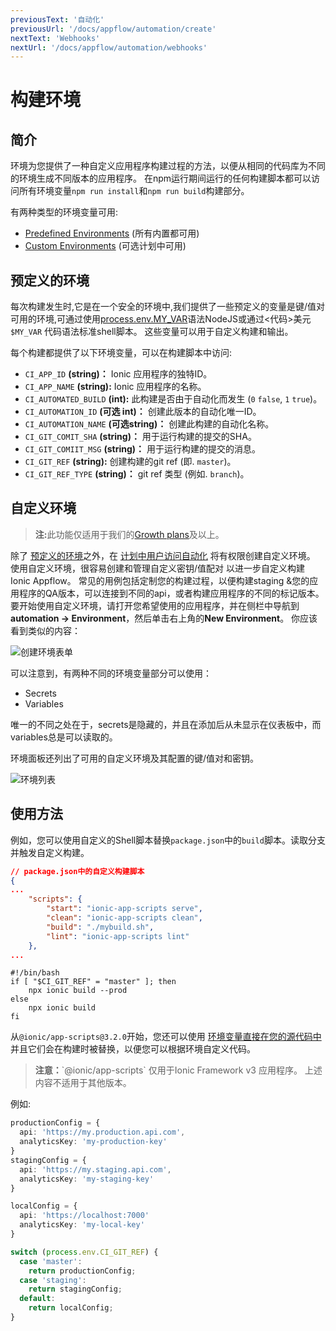 ```yaml
---
previousText: '自动化'
previousUrl: '/docs/appflow/automation/create'
nextText: 'Webhooks'
nextUrl: '/docs/appflow/automation/webhooks'
---
```


# 构建环境

## 简介

环境为您提供了一种自定义应用程序构建过程的方法，以便从相同的代码库为不同的环境生成不同版本的应用程序。 在npm运行期间运行的任何构建脚本都可以访问所有环境变量`npm run install`和`npm run build`构建部分。

有两种类型的环境变量可用:

* [Predefined Environments](#predefined-environments) (所有内置都可用)
* [Custom Environments](#custom-environments) (可选计划中可用)

## 预定义的环境

每次构建发生时,它是在一个安全的环境中,我们提供了一些预定义的变量是键/值对可用的环境,可通过使用[process.env.MY_VAR](https://nodejs.org/docs/latest-v8.x/api/process.html#process_process_env)语法NodeJS或通过<代码>美元`$MY_VAR` 代码语法标准shell脚本。 这些变量可以用于自定义构建和输出。

每个构建都提供了以下环境变量，可以在构建脚本中访问:

* `CI_APP_ID` **(string)：** Ionic 应用程序的独特ID。
* `CI_APP_NAME` **(string):** Ionic 应用程序的名称。
* `CI_AUTOMATED_BUILD` **(int):** 此构建是否由于自动化而发生 (`0` `false`, `1` `true`)。
* `CI_AUTOMATION_ID` **(可选 int)：** 创建此版本的自动化唯一ID。
* `CI_AUTOMATION_NAME` **(可选string)：** 创建此构建的自动化名称。
* `CI_GIT_COMIT_SHA` **(string)：** 用于运行构建的提交的SHA。
* `CI_GIT_COMIIT_MSG` **(string)：** 用于运行构建的提交的消息。
* `CI_GIT_REF` **(string):** 创建构建的git ref (即. `master`)。
* `CI_GIT_REF_TYPE` **(string)：** git ref 类型 (例如. `branch`)。

## 自定义环境

<blockquote>
  <p><b>注:</b>此功能仅适用于我们的<a href="/pricing">Growth plans</a>及以上。</p>
</blockquote>

除了 [预定义的环境](#predefined-environments)之外，在 [计划中用户访问自动化](/pricing) 将有权限创建自定义环境。 使用自定义环境，很容易创建和管理自定义密钥/值配对 以进一步自定义构建 Ionic Appflow。 常见的用例包括定制您的构建过程，以便构建staging &您的应用程序的QA版本，可以连接到不同的api，或者构建应用程序的不同的标记版本。 要开始使用自定义环境，请打开您希望使用的应用程序，并在侧栏中导航到**automation -> Environment**，然后单击右上角的**New Environment**。 你应该看到类似的内容：

![创建环境表单](/docs/assets/img/appflow/ss-environments-create.png)

可以注意到，有两种不同的环境变量部分可以使用：

* Secrets
* Variables

唯一的不同之处在于，secrets是隐藏的，并且在添加后从未显示在仪表板中，而variables总是可以读取的。

环境面板还列出了可用的自定义环境及其配置的键/值对和密钥。

![环境列表](/docs/assets/img/appflow/ss-environments-list.png)

## 使用方法

例如，您可以使用自定义的Shell脚本替换` package.json `中的` build `脚本。读取分支并触发自定义构建。

```json
// package.json中的自定义构建脚本
{
...
    "scripts": {
        "start": "ionic-app-scripts serve",
        "clean": "ionic-app-scripts clean",
        "build": "./mybuild.sh",
        "lint": "ionic-app-scripts lint"
    },
...
```

    #!/bin/bash
    if [ "$CI_GIT_REF" = "master" ]; then
        npx ionic build --prod
    else
        npx ionic build
    fi
    

从`@ionic/app-scripts@3.2.0`开始，您还可以使用 [环境变量直接在您的源代码中](https://github.com/ionic-team/ionic-app-scripts#environments) 并且它们会在构建时被替换，以便您可以根据环境自定义代码。

<blockquote>
  <p><b>注意：</b>`@ionic/app-scripts` 仅用于Ionic Framework v3 应用程序。 上述内容不适用于其他版本。</p>
</blockquote>

例如:

```typescript
productionConfig = {
  api: 'https://my.production.api.com',
  analyticsKey: 'my-production-key'
}
stagingConfig = {
  api: 'https://my.staging.api.com',
  analyticsKey: 'my-staging-key'
}

localConfig = {
  api: 'https://localhost:7000'
  analyticsKey: 'my-local-key'
}

switch (process.env.CI_GIT_REF) {
  case 'master':
    return productionConfig;
  case 'staging':
    return stagingConfig;
  default:
    return localConfig;
}
```